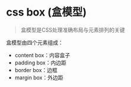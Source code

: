 # css box (盒模型)
> 盒模型是CSS处理准确布局与元素排列的关键

盒模型由四个元素组成：
- content box：内容盒子
- padding box：内边距
- border box：边框
- margin box：外边距

